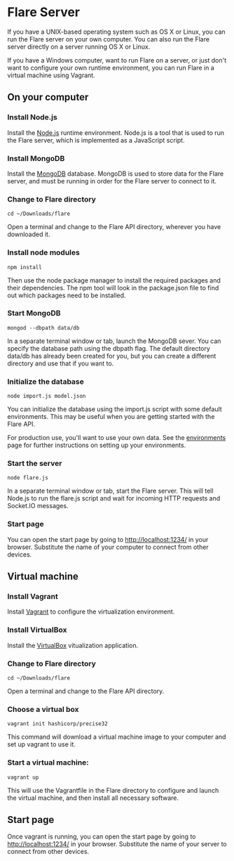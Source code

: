 # Flare Server

If you have a UNIX-based operating system such as OS X or Linux, you can run the Flare server on your own computer. You can also run the Flare server directly on a server running OS X or Linux. 

If you have a Windows computer, want to run Flare on a server, or just don't want to configure your own runtime environment, you can run Flare in a virtual machine using Vagrant.

## On your computer

### Install Node.js

Install the [Node.js](https://nodejs.org/download) runtime environment. Node.js is a tool that is used to run the Flare server, which is implemented as a JavaScript script. 

### Install MongoDB

Install the [MongoDB](https://www.mongodb.org/downloads) database. MongoDB is used to store data for the Flare server, and must be running in order for the Flare server to connect to it. 

### Change to Flare directory

```all
cd ~/Downloads/flare
```
Open a terminal and change to the Flare API directory, wherever you have downloaded it.

### Install node modules

```all
npm install
```
Then use the node package manager to install the required packages and their dependencies. The npm tool will look in the package.json file to find out which packages need to be installed.

### Start MongoDB

```all
mongod --dbpath data/db
```
In a separate terminal window or tab, launch the MongoDB sever. You can specify the database path using the dbpath flag. The default directory data/db has already been created for you, but you can create a different directory and use that if you want to.

### Initialize the database

```all
node import.js model.json
```
You can initialize the database using the import.js script with some default environments. This may be useful when you are getting started with the Flare API. 

For production use, you'll want to use your own data. See the [environments](https://developer.cisco.com/site/flare/learn/environments/) page for further instructions on setting up your environments. 

### Start the server

```all
node flare.js
```
In a separate terminal window or tab, start the Flare server. This will tell Node.js to run the flare.js script and wait for incoming HTTP requests and Socket.IO messages.

### Start page

You can open the start page by going to [http://localhost:1234/](http://localhost:1234/) in your browser. Substitute the name of your computer to connect from other devices. 

## Virtual machine

### Install Vagrant

Install [Vagrant](https://www.vagrantup.com/downloads.html) to configure the virtualization environment.

### Install VirtualBox

Install the [VirtualBox](https://www.virtualbox.org/wiki/Downloads) vitualization application.

### Change to Flare directory

```all
cd ~/Downloads/flare
```
Open a terminal and change to the Flare API directory.

### Choose a virtual box

```all
vagrant init hashicorp/precise32
```
This command will download a virtual machine image to your computer and set up vagrant to use it.

### Start a virtual machine:

```all
vagrant up
```
This will use the Vagrantfile in the Flare directory to configure and launch the virtual machine, and then install all necessary software.

## Start page

Once vagrant is running, you can open the start page by going to [http://localhost:1234/](http://localhost:1234/) in your browser. Substitute the name of your server to connect from other devices. 